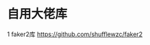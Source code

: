 # 自用大佬库
1 faker2库 https://github.com/shufflewzc/faker2

<h3 dir="auto"><a id="user-content-落霞与孤鹜齐飞秋水共长天一色" class="anchor" aria-hidden="true" href="#落霞与孤鹜齐飞秋水共长天一色">
